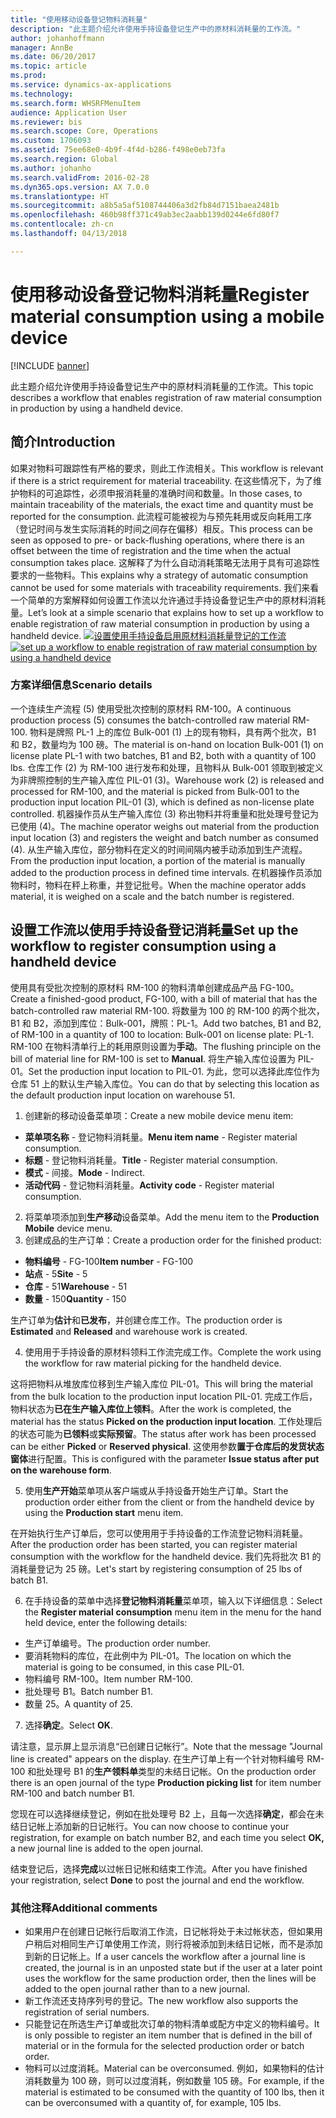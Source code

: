 ```yaml
---
title: "使用移动设备登记物料消耗量"
description: "此主题介绍允许使用手持设备登记生产中的原材料消耗量的工作流。"
author: johanhoffmann
manager: AnnBe
ms.date: 06/20/2017
ms.topic: article
ms.prod: 
ms.service: dynamics-ax-applications
ms.technology: 
ms.search.form: WHSRFMenuItem
audience: Application User
ms.reviewer: bis
ms.search.scope: Core, Operations
ms.custom: 1706093
ms.assetid: 75ee68e0-4b9f-4f4d-b286-f498e0eb73fa
ms.search.region: Global
ms.author: johanho
ms.search.validFrom: 2016-02-28
ms.dyn365.ops.version: AX 7.0.0
ms.translationtype: HT
ms.sourcegitcommit: a8b5a5af5108744406a3d2fb84d7151baea2481b
ms.openlocfilehash: 460b98ff371c49ab3ec2aabb139d0244e6fd80f7
ms.contentlocale: zh-cn
ms.lasthandoff: 04/13/2018

---
```


# <a name="register-material-consumption-using-a-mobile-device"></a><span data-ttu-id="1207b-103">使用移动设备登记物料消耗量</span><span class="sxs-lookup"><span data-stu-id="1207b-103">Register material consumption using a mobile device</span></span>

[!INCLUDE [banner](../includes/banner.md)]

<span data-ttu-id="1207b-104">此主题介绍允许使用手持设备登记生产中的原材料消耗量的工作流。</span><span class="sxs-lookup"><span data-stu-id="1207b-104">This topic describes a workflow that enables registration of raw material consumption in production by using a handheld device.</span></span>

<a name="introduction"></a><span data-ttu-id="1207b-105">简介</span><span class="sxs-lookup"><span data-stu-id="1207b-105">Introduction</span></span>
------------

<span data-ttu-id="1207b-106">如果对物料可跟踪性有严格的要求，则此工作流相关。</span><span class="sxs-lookup"><span data-stu-id="1207b-106">This workflow is relevant if there is a strict requirement for material traceability.</span></span> <span data-ttu-id="1207b-107">在这些情况下，为了维护物料的可追踪性，必须申报消耗量的准确时间和数量。</span><span class="sxs-lookup"><span data-stu-id="1207b-107">In those cases, to maintain traceability of the materials, the exact time and quantity must be reported for the consumption.</span></span> <span data-ttu-id="1207b-108">此流程可能被视为与预先耗用或反向耗用工序（登记时间与发生实际消耗的时间之间存在偏移）相反。</span><span class="sxs-lookup"><span data-stu-id="1207b-108">This process can be seen as opposed to pre- or back-flushing operations, where there is an offset between the time of registration and the time when the actual consumption takes place.</span></span> <span data-ttu-id="1207b-109">这解释了为什么自动消耗策略无法用于具有可追踪性要求的一些物料。</span><span class="sxs-lookup"><span data-stu-id="1207b-109">This explains why a strategy of automatic consumption cannot be used for some materials with traceability requirements.</span></span> <span data-ttu-id="1207b-110">我们来看一个简单的方案解释如何设置工作流以允许通过手持设备登记生产中的原材料消耗量。</span><span class="sxs-lookup"><span data-stu-id="1207b-110">Let’s look at a simple scenario that explains how to set up a workflow to enable registration of raw material consumption in production by using a handheld device.</span></span> <span data-ttu-id="1207b-111">[![设置使用手持设备启用原材料消耗量登记的工作流](./media/scenario3.png)](./media/scenario3.png)</span><span class="sxs-lookup"><span data-stu-id="1207b-111">[![set up a workflow to enable registration of raw material consumption by using a handheld device](./media/scenario3.png)](./media/scenario3.png)</span></span>

### <a name="scenario-details"></a><span data-ttu-id="1207b-112">方案详细信息</span><span class="sxs-lookup"><span data-stu-id="1207b-112">Scenario details</span></span>

<span data-ttu-id="1207b-113">一个连续生产流程 (5) 使用受批次控制的原材料 RM-100。</span><span class="sxs-lookup"><span data-stu-id="1207b-113">A continuous production process (5) consumes the batch-controlled raw material RM-100.</span></span> <span data-ttu-id="1207b-114">物料是牌照 PL-1 上的库位 Bulk-001 (1) 上的现有物料，具有两个批次，B1 和 B2，数量均为 100 磅。</span><span class="sxs-lookup"><span data-stu-id="1207b-114">The material is on-hand on location Bulk-001 (1) on license plate PL-1 with two batches, B1 and B2, both with a quantity of 100 lbs.</span></span> <span data-ttu-id="1207b-115">仓库工作 (2) 为 RM-100 进行发布和处理，且物料从 Bulk-001 领取到被定义为非牌照控制的生产输入库位 PIL-01 (3)。</span><span class="sxs-lookup"><span data-stu-id="1207b-115">Warehouse work (2) is released and processed for RM-100, and the material is picked from Bulk-001 to the production input location PIL-01 (3), which is defined as non-license plate controlled.</span></span> <span data-ttu-id="1207b-116">机器操作员从生产输入库位 (3) 称出物料并将重量和批处理号登记为已使用 (4)。</span><span class="sxs-lookup"><span data-stu-id="1207b-116">The machine operator weighs out material from the production input location (3) and registers the weight and batch number as consumed (4).</span></span> <span data-ttu-id="1207b-117">从生产输入库位，部分物料在定义的时间间隔内被手动添加到生产流程。</span><span class="sxs-lookup"><span data-stu-id="1207b-117">From the production input location, a portion of the material is manually added to the production process in defined time intervals.</span></span> <span data-ttu-id="1207b-118">在机器操作员添加物料时，物料在秤上称重，并登记批号。</span><span class="sxs-lookup"><span data-stu-id="1207b-118">When the machine operator adds material, it is weighed on a scale and the batch number is registered.</span></span>

## <a name="set-up-the-workflow-to-register-consumption-using-a-handheld-device"></a><span data-ttu-id="1207b-119">设置工作流以使用手持设备登记消耗量</span><span class="sxs-lookup"><span data-stu-id="1207b-119">Set up the workflow to register consumption using a handheld device</span></span>
<span data-ttu-id="1207b-120">使用具有受批次控制的原材料 RM-100 的物料清单创建成品产品 FG-100。</span><span class="sxs-lookup"><span data-stu-id="1207b-120">Create a finished-good product, FG-100, with a bill of material that has the batch-controlled raw material RM-100.</span></span> <span data-ttu-id="1207b-121">将数量为 100 的 RM-100 的两个批次，B1 和 B2，添加到库位：Bulk-001，牌照：PL-1。</span><span class="sxs-lookup"><span data-stu-id="1207b-121">Add two batches, B1 and B2, of RM-100 in a quantity of 100 to location: Bulk-001 on license plate: PL-1.</span></span> <span data-ttu-id="1207b-122">RM-100 在物料清单行上的耗用原则设置为**手动**。</span><span class="sxs-lookup"><span data-stu-id="1207b-122">The flushing principle on the bill of material line for RM-100 is set to **Manual**.</span></span> <span data-ttu-id="1207b-123">将生产输入库位设置为 PIL-01。</span><span class="sxs-lookup"><span data-stu-id="1207b-123">Set  the production input location to PIL-01.</span></span> <span data-ttu-id="1207b-124">为此，您可以选择此库位作为仓库 51 上的默认生产输入库位。</span><span class="sxs-lookup"><span data-stu-id="1207b-124">You can do that by selecting this location as the default production input location on warehouse 51.</span></span>

1.  <span data-ttu-id="1207b-125">创建新的移动设备菜单项：</span><span class="sxs-lookup"><span data-stu-id="1207b-125">Create a new mobile device menu item:</span></span> 

-    <span data-ttu-id="1207b-126">**菜单项名称** - 登记物料消耗量。</span><span class="sxs-lookup"><span data-stu-id="1207b-126">**Menu item name** - Register material consumption.</span></span> 
-    <span data-ttu-id="1207b-127">**标题** - 登记物料消耗量。</span><span class="sxs-lookup"><span data-stu-id="1207b-127">**Title** - Register material consumption.</span></span> 
-    <span data-ttu-id="1207b-128">**模式** - 间接。</span><span class="sxs-lookup"><span data-stu-id="1207b-128">**Mode** - Indirect.</span></span> 
-    <span data-ttu-id="1207b-129">**活动代码** - 登记物料消耗量。</span><span class="sxs-lookup"><span data-stu-id="1207b-129">**Activity code** - Register material consumption.</span></span>

2.  <span data-ttu-id="1207b-130">将菜单项添加到**生产移动**设备菜单。</span><span class="sxs-lookup"><span data-stu-id="1207b-130">Add the menu item to the **Production Mobile** device menu.</span></span>
3.  <span data-ttu-id="1207b-131">创建成品的生产订单：</span><span class="sxs-lookup"><span data-stu-id="1207b-131">Create a production order for the finished product:</span></span> 

-    <span data-ttu-id="1207b-132">**物料编号** - FG-100</span><span class="sxs-lookup"><span data-stu-id="1207b-132">**Item number** - FG-100</span></span> 
-    <span data-ttu-id="1207b-133">**站点** - 5</span><span class="sxs-lookup"><span data-stu-id="1207b-133">**Site** - 5</span></span> 
-    <span data-ttu-id="1207b-134">**仓库** - 51</span><span class="sxs-lookup"><span data-stu-id="1207b-134">**Warehouse** - 51</span></span> 
-    <span data-ttu-id="1207b-135">**数量** - 150</span><span class="sxs-lookup"><span data-stu-id="1207b-135">**Quantity** - 150</span></span>

<span data-ttu-id="1207b-136">生产订单为**估计**和**已发布**，并创建仓库工作。</span><span class="sxs-lookup"><span data-stu-id="1207b-136">The production order is **Estimated** and **Released** and warehouse work is created.</span></span>

4.  <span data-ttu-id="1207b-137">使用用于手持设备的原材料领料工作流完成工作。</span><span class="sxs-lookup"><span data-stu-id="1207b-137">Complete the work using the workflow for raw material picking for the handheld device.</span></span>

<span data-ttu-id="1207b-138">这将把物料从堆放库位移到生产输入库位 PIL-01。</span><span class="sxs-lookup"><span data-stu-id="1207b-138">This will bring the material from the bulk location to the production input location PIL-01.</span></span> <span data-ttu-id="1207b-139">完成工作后，物料状态为**已在生产输入库位上领料**。</span><span class="sxs-lookup"><span data-stu-id="1207b-139">After the work is completed, the material has the status **Picked on the production input location**.</span></span> <span data-ttu-id="1207b-140">工作处理后的状态可能为**已领料**或**实际预留**。</span><span class="sxs-lookup"><span data-stu-id="1207b-140">The status after work has been processed can be either **Picked** or **Reserved physical**.</span></span> <span data-ttu-id="1207b-141">这使用参数**置于仓库后的发货状态窗体**进行配置。</span><span class="sxs-lookup"><span data-stu-id="1207b-141">This is configured with the parameter **Issue status after put on the warehouse form**.</span></span>

5.  <span data-ttu-id="1207b-142">使用**生产开始**菜单项从客户端或从手持设备开始生产订单。</span><span class="sxs-lookup"><span data-stu-id="1207b-142">Start the production order either from the client or from the handheld device by using the **Production start** menu item.</span></span>

<span data-ttu-id="1207b-143">在开始执行生产订单后，您可以使用用于手持设备的工作流登记物料消耗量。</span><span class="sxs-lookup"><span data-stu-id="1207b-143">After the production order has been started, you can register material consumption with the workflow for the handheld device.</span></span> <span data-ttu-id="1207b-144">我们先将批次 B1 的消耗量登记为 25 磅。</span><span class="sxs-lookup"><span data-stu-id="1207b-144">Let's start by registering consumption of 25 lbs of batch B1.</span></span>

6.  <span data-ttu-id="1207b-145">在手持设备的菜单中选择**登记物料消耗量**菜单项，输入以下详细信息：</span><span class="sxs-lookup"><span data-stu-id="1207b-145">Select the **Register material** **consumption** menu item in the menu for the hand held device, enter the following details:</span></span> 

-    <span data-ttu-id="1207b-146">生产订单编号。</span><span class="sxs-lookup"><span data-stu-id="1207b-146">The production order number.</span></span> 
-    <span data-ttu-id="1207b-147">要消耗物料的库位，在此例中为 PIL-01。</span><span class="sxs-lookup"><span data-stu-id="1207b-147">The location on which the material is going to be consumed, in this case PIL-01.</span></span> 
-    <span data-ttu-id="1207b-148">物料编号 RM-100。</span><span class="sxs-lookup"><span data-stu-id="1207b-148">Item number RM-100.</span></span> 
-    <span data-ttu-id="1207b-149">批处理号 B1。</span><span class="sxs-lookup"><span data-stu-id="1207b-149">Batch number B1.</span></span> 
-    <span data-ttu-id="1207b-150">数量 25。</span><span class="sxs-lookup"><span data-stu-id="1207b-150">A quantity of 25.</span></span>

7.  <span data-ttu-id="1207b-151">选择**确定**。</span><span class="sxs-lookup"><span data-stu-id="1207b-151">Select **OK**.</span></span>

<span data-ttu-id="1207b-152">请注意，显示屏上显示消息“已创建日记帐行”。</span><span class="sxs-lookup"><span data-stu-id="1207b-152">Note that the message "Journal line is created" appears on the display.</span></span> <span data-ttu-id="1207b-153">在生产订单上有一个针对物料编号 RM-100 和批处理号 B1 的**生产领料单**类型的未结日记帐。</span><span class="sxs-lookup"><span data-stu-id="1207b-153">On the production order there is an open journal of the type **Production picking list** for item number RM-100 and batch number B1.</span></span> 

<span data-ttu-id="1207b-154">您现在可以选择继续登记，例如在批处理号 B2 上，且每一次选择**确定**，都会在未结日记帐上添加新的日记帐行。</span><span class="sxs-lookup"><span data-stu-id="1207b-154">You can now choose to continue your registration, for example on batch number B2, and each time you select **OK,** a new journal line is added to the open journal.</span></span> 

<span data-ttu-id="1207b-155">结束登记后，选择**完成**以过帐日记帐和结束工作流。</span><span class="sxs-lookup"><span data-stu-id="1207b-155">After you have finished your registration, select **Done** to post the journal and end the workflow.</span></span>

### <a name="additional-comments"></a><span data-ttu-id="1207b-156">其他注释</span><span class="sxs-lookup"><span data-stu-id="1207b-156">Additional comments</span></span> 

-   <span data-ttu-id="1207b-157">如果用户在创建日记帐行后取消工作流，日记帐将处于未过帐状态，但如果用户稍后对相同生产订单使用工作流，则行将被添加到未结日记帐，而不是添加到新的日记帐上。</span><span class="sxs-lookup"><span data-stu-id="1207b-157">If a user cancels the workflow after a journal line is created, the journal is in an unposted state but if the user at a later point uses the workflow for the same production order, then the lines will be added to the open journal rather than to a new journal.</span></span>
-   <span data-ttu-id="1207b-158">新工作流还支持序列号的登记。</span><span class="sxs-lookup"><span data-stu-id="1207b-158">The new workflow also supports the registration of serial numbers.</span></span>
-   <span data-ttu-id="1207b-159">只能登记在所选生产订单或批次订单的物料清单或配方中定义的物料编号。</span><span class="sxs-lookup"><span data-stu-id="1207b-159">It is only possible to register an item number that is defined in the bill of material or in the formula for the selected production order or batch order.</span></span>
-   <span data-ttu-id="1207b-160">物料可以过度消耗。</span><span class="sxs-lookup"><span data-stu-id="1207b-160">Material can be overconsumed.</span></span> <span data-ttu-id="1207b-161">例如，如果物料的估计消耗数量为 100 磅，则可以过度消耗，例如数量 105 磅。</span><span class="sxs-lookup"><span data-stu-id="1207b-161">For example, if the material is estimated to be consumed with the quantity of 100 lbs, then it can be overconsumed with a quantity of, for example, 105 lbs.</span></span>



